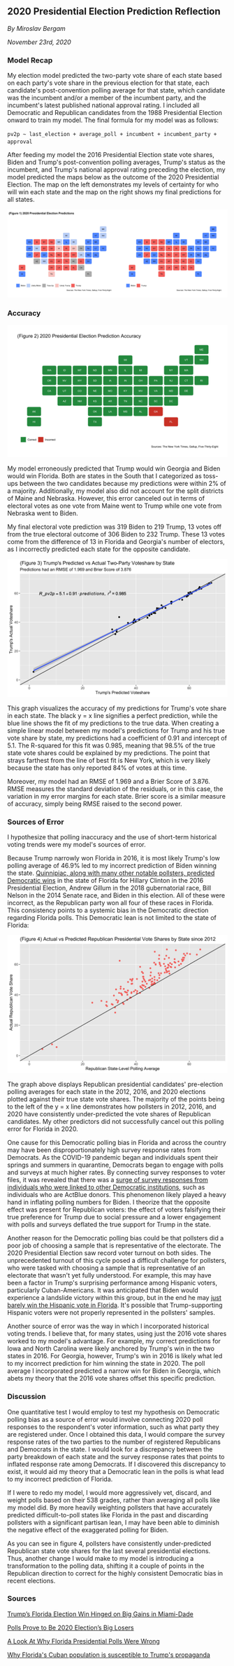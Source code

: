 ## 2020 Presidential Election Prediction Reflection

_By Miroslav Bergam_

_November 23rd, 2020_

### Model Recap

My election model predicted the two-party vote share of each state based on each party's vote share in the previous election for that state, each candidate's post-convention polling average for that state, which candidate was the incumbent and/or a member of the incumbent party, and the incumbent's latest published national approval rating. I included all Democratic and Republican candidates from the 1988 Presidential Election onward to train my model. The final formula for my model was as follows: 

`pv2p ~ last_election + average_poll + incumbent + incumbent_party + approval`

After feeding my model the 2016 Presidential Election state vote shares, Biden and Trump's post-convention polling averages, Trump's status as the incumbent, and Trump's national approval rating preceding the election, my model predicted the maps below as the outcome of the 2020 Presidential Election. The map on the left demonstrates my levels of certainty for who will win each state and the map on the right shows my final predictions for all states.

![](../figures/comparison.jpg)

### Accuracy

![](../figures/correctmap.jpg)

My model erroneously predicted that Trump would win Georgia and Biden would win Florida. Both are states in the South that I categorized as toss-ups between the two candidates because my predictions were within 2% of a majority. Additionally, my model also did not account for the split districts of Maine and Nebraska. However, this error canceled out in terms of electoral votes as one vote from Maine went to Trump while one vote from Nebraska went to Biden. 

My final electoral vote prediction was 319 Biden to 219 Trump, 13 votes off from the true electoral outcome of 306 Biden to 232 Trump. These 13 votes come from the difference of 13 in Florida and Georgia's number of electors, as I incorrectly predicted each state for the opposite candidate. 

![](../figures/correctvoteshare.jpg)

This graph visualizes the accuracy of my predictions for Trump's vote share in each state. The black y = x line signifies a perfect prediction, while the blue line shows the fit of my predictions to the true data. When creating a simple linear model between my model's predictions for Trump and his true vote share by state, my predictions had a coefficient of 0.91 and intercept of 5.1. The R-squared for this fit was 0.985, meaning that 98.5% of the true state vote shares could be explained by my predictions. The point that strays farthest from the line of best fit is New York, which is very likely because the state has only reported 84% of votes at this time. 

Moreover, my model had an RMSE of 1.969 and a Brier Score of 3.876. RMSE measures the standard deviation of the residuals, or in this case, the variation in my error margins for each state. Brier score is a similar measure of accuracy, simply being RMSE raised to the second power. 

### Sources of Error

I hypothesize that polling inaccuracy and the use of short-term historical voting trends were my model's sources of error. 

Because Trump narrowly won Florida in 2016, it is most likely Trump's low polling average of 46.9% led to my incorrect prediction of Biden winning the state. [Quinnipiac, along with many other notable pollsters, predicted Democratic wins](https://news.wjct.org/post/look-why-florida-presidential-polls-were-wrong) in the state of Florida for Hillary Clinton in the 2016 Presidential Election, Andrew Gillum in the 2018 gubernatorial race, Bill Nelson in the 2014 Senate race, and Biden in this election. All of these were incorrect, as the Republican party won all four of these races in Florida. This consistency points to a systemic bias in the Democratic direction regarding Florida polls. This Democratic lean is not limited to the state of Florida:

![](../figures/repubpoll.jpg)

The graph above displays Republican presidential candidates' pre-election polling averages for each state in the 2012, 2016, and 2020 elections plotted against their true state vote shares. The majority of the points being to the left of the y = x line demonstrates how pollsters in 2012, 2016, and 2020 have consistently under-predicted the vote shares of Republican candidates. My other predictors did not successfully cancel out this polling error for Florida in 2020.

One cause for this Democratic polling bias in Florida and across the country may have been disproportionately high survey response rates from Democrats. As the COVID-19 pandemic began and individuals spent their springs and summers in quarantine, Democrats began to engage with polls and surveys at much higher rates. By connecting survey responses to voter files, it was revealed that there was a [surge of survey responses from individuals who were linked to other Democratic institutions](https://www.vox.com/policy-and-politics/2020/11/10/21551766/election-polls-results-wrong-david-shor), such as individuals who are ActBlue donors. This phenomenon likely played a heavy hand in inflating polling numbers for Biden. I theorize that the opposite effect was present for Republican voters: the effect of voters falsifying their true preference for Trump due to social pressure and a lower engagement with polls and surveys deflated the true support for Trump in the state. 

Another reason for the Democratic polling bias could be that pollsters did a poor job of choosing a sample that is representative of the electorate. The 2020 Presidential Election saw record voter turnout on both sides. The unprecedented turnout of this cycle posed a difficult challenge for pollsters, who were tasked with choosing a sample that is representative of an electorate that wasn't yet fully understood. For example, this may have been a factor in Trump's surprising performance among Hispanic voters, particularly Cuban-Americans. It was anticipated that Biden would experience a landslide victory within this group, but in the end he may [just barely win the Hispanic vote in Florida](https://www.cnn.com/2020/09/30/opinions/florida-cubans-trump-propaganda-martinez/index.html). It's possible that Trump-supporting Hispanic voters were not properly represented in the pollsters' samples. 

Another source of error was the way in which I incorporated historical voting trends. I believe that, for many states, using just the 2016 vote shares worked to my model's advantage. For example, my correct predictions for Iowa and North Carolina were likely anchored by Trump's win in the two states in 2016. For Georgia, however, Trump's win in 2016 is likely what led to my incorrect prediction for him winning the state in 2020. The poll average I incorporated predicted a narrow win for Biden in Georgia, which abets my theory that the 2016 vote shares offset this specific prediction. 

### Discussion

One quantitative test I would employ to test my hypothesis on Democratic polling bias as a source of error would involve connecting 2020 poll responses to the respondent's voter information, such as what party they are registered under. Once I obtained this data, I would compare the survey response rates of the two parties to the number of registered Republicans and Democrats in the state. I would look for a discrepancy between the party breakdown of each state and the survey response rates that points to inflated response rate among Democrats. If I discovered this discrepancy to exist, it would aid my theory that a Democratic lean in the polls is what lead to my incorrect prediction of Florida. 

If I were to redo my model, I would more aggressively vet, discard, and weight polls based on their 538 grades, rather than averaging all polls like my model did. By more heavily weighting pollsters that have accurately predicted difficult-to-poll states like Florida in the past and discarding pollsters with a significant partisan lean, I may have been able to diminish the negative effect of the exaggerated polling for Biden.

As you can see in figure 4, pollsters have consistently under-predicted Republican state vote shares for the last several presidential elections. Thus, another change I would make to my model is introducing a transformation to the polling data, shifting it a couple of points in the Republican direction to correct for the highly consistent Democratic bias in recent elections.

### Sources

[Trump’s Florida Election Win Hinged on Big Gains in Miami-Dade](https://www.wsj.com/articles/trumps-florida-election-win-hinged-on-big-gains-in-miami-dade-11604518272)

[Polls Prove to Be 2020 Election’s Big Losers](https://www.baynews9.com/fl/tampa/news/2020/11/04/2020-election-polling-proves-to-be-wrong-in-florida)

[A Look At Why Florida Presidential Polls Were Wrong](https://news.wjct.org/post/look-why-florida-presidential-polls-were-wrong)

[Why Florida's Cuban population is susceptible to Trump's propaganda](https://www.cnn.com/2020/09/30/opinions/florida-cubans-trump-propaganda-martinez/index.html)